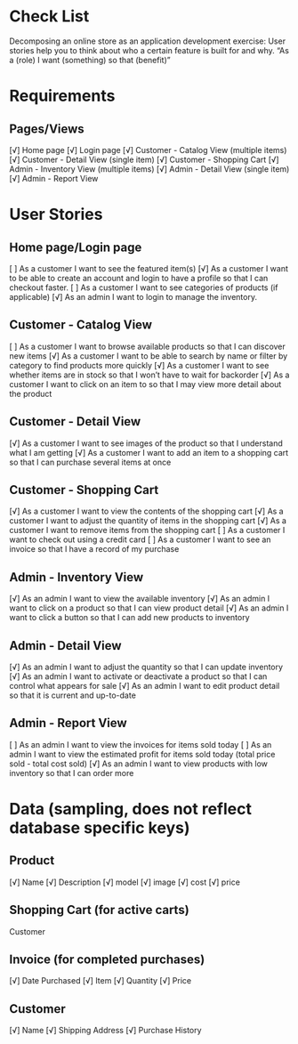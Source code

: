 # Check List
Decomposing an online store as an application development exercise:
User stories help you to think about who a certain feature is built for and why. “As a (role) I want (something) so that (benefit)”

# Requirements
## Pages/Views
[√] Home page
[√] Login page
[√] Customer - Catalog View (multiple items)
[√] Customer - Detail View (single item)
[√] Customer - Shopping Cart
[√] Admin - Inventory View (multiple items)
[√] Admin - Detail View (single item)
[√] Admin - Report View

# User Stories
## Home page/Login page
[ ] As a customer I want to see the featured item(s)
[√] As a customer I want to be able to create an account and login to have a profile so that I can checkout faster.
[ ] As a customer I want to see categories of products (if applicable)
[√] As an admin I want to login to manage the inventory.

## Customer - Catalog View
[ ] As a customer I want to browse available products so that I can discover new items
[√] As a customer I want to be able to search by name or filter by category to find products more quickly
[√] As a customer I want to see whether items are in stock so that I won’t have to wait for backorder
[√] As a customer I want to click on an item to so that I may view more detail about the product

## Customer - Detail View
[√] As a customer I want to see images of the product so that I understand what I am getting
[√] As a customer I want to add an item to a shopping cart so that I can purchase several items at once

## Customer - Shopping Cart
[√] As a customer I want to view the contents of the shopping cart
[√] As a customer I want to adjust the quantity of items in the shopping cart
[√] As a customer I want to remove items from the shopping cart
[ ] As a customer I want to check out using a credit card
[ ] As a customer I want to see an invoice so that I have a record of my purchase

## Admin - Inventory View
[√] As an admin I want to view the available inventory
[√] As an admin I want to click on a product so that I can view product detail
[√] As an admin I want to click a button so that I can add new products to inventory

## Admin - Detail View
[√] As an admin I want to adjust the quantity so that I can update inventory
[√] As an admin I want to activate or deactivate a product so that I can control what appears for sale
[√] As an admin I want to edit product detail so that it is current and up-to-date

## Admin - Report View
[ ] As an admin I want to view the invoices for items sold today
[ ] As an admin I want to view the estimated profit for items sold today (total price sold - total cost sold)
[√] As an admin I want to view products with low inventory so that I can order more

# Data (sampling, does not reflect database specific keys)
## Product
[√] Name
[√] Description
[√] model
[√] image
[√] cost
[√] price

## Shopping Cart (for active carts)
Customer

## Invoice (for completed purchases)
[√] Date Purchased
[√] Item
[√] Quantity
[√] Price

## Customer
[√] Name
[√] Shipping Address
[√] Purchase History
